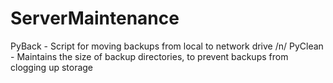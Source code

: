 # ServerMaintenance
PyBack - Script for moving backups from local to network drive /n/
PyClean - Maintains the size of backup directories, to prevent backups from clogging up storage
